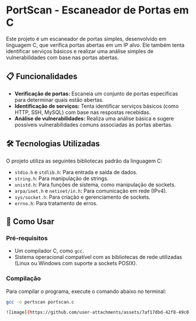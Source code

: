 # PortScan - Escaneador de Portas em C

Este projeto é um escaneador de portas simples, desenvolvido em linguagem C, que verifica portas abertas em um IP alvo. Ele também tenta identificar serviços básicos e realizar uma análise simples de vulnerabilidades com base nas portas abertas.

## 📋 Funcionalidades

- **Verificação de portas:** Escaneia um conjunto de portas específicas para determinar quais estão abertas.
- **Identificação de serviços:** Tenta identificar serviços básicos (como HTTP, SSH, MySQL) com base nas respostas recebidas.
- **Análise de vulnerabilidades:** Realiza uma análise básica e sugere possíveis vulnerabilidades comuns associadas às portas abertas.

## 🛠️ Tecnologias Utilizadas

O projeto utiliza as seguintes bibliotecas padrão da linguagem C:

- `stdio.h` e `stdlib.h`: Para entrada e saída de dados.
- `string.h`: Para manipulação de strings.
- `unistd.h`: Para funções de sistema, como manipulação de sockets.
- `arpa/inet.h` e `netinet/in.h`: Para comunicação em rede (IPv4).
- `sys/socket.h`: Para criação e gerenciamento de sockets.
- `errno.h`: Para tratamento de erros.

## 🚀 Como Usar

### Pré-requisitos
- Um compilador C, como `gcc`.
- Sistema operacional compatível com as bibliotecas de rede utilizadas (Linux ou Windows com suporte a sockets POSIX).

### Compilação
Para compilar o programa, execute o comando abaixo no terminal:
```bash
gcc -o portscan portscan.c

![image](https://github.com/user-attachments/assets/7af17dbd-42f8-49c0-83ef-7f2c2836f913)

